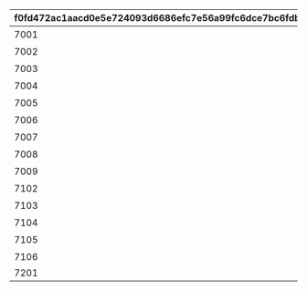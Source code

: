 |f0fd472ac1aacd0e5e724093d6686efc7e56a99fc6dce7bc6fdb9eea1494a508|cd734a349d36d15ed53fc4b5c2895689f89f45570b7c62fee9b51eb29960d266|916de1b2dac7f6edcde9105923e607896c25b62644b8bc5da02c8b9c94b568b8|22f3b7521393c2da93e05a31b3d61999f52ce612f68a639e93471243be0c16cc|30227ee8888fbcbe20147c082009a674034b2245533ee1df8ef5343820677cce|8e6ece917b25cf25c3447f6987005a76a36c1aac8ed77eac0a743497d7d8029d|64fe196ad0b2278fce2ff215fc16a687cb84d1b86511540584286dfcb86e5978|1b6e853a7742e76e5a53ffdb38a858d53a85adfc4abab876cd5eef60fa373a82|35959cb7993778f5f65ff5c5d65c85d6c574c1b5700dbd6d56868a3e1e7029e2|cce513f5319f5c5465d68d3f5ec44701488b73215e9ce86adedfcadc9cd6ff3d|
| --- | --- | --- | --- | --- | --- | --- | --- | --- | --- |
|7001|10062|0|0|0|0|0|ウヅキとリンのメモリー|1|10062103|
|7002|10062|0|0|0|0|0|ニュージェネレーションズのメモリー|2|10062107|
|7003|10062|0|0|0|0|0|ウヅキとミオのメモリー|4|10062107|
|7004|10062|0|0|0|0|0|美食殿のメモリー|6|10062111|
|7005|10062|0|0|0|0|0|リンとミオのメモリー|7|10062111|
|7006|10062|0|0|0|0|0|ニュージェネレーションズのメモリー|8|10062111|
|7007|10062|0|0|0|0|0|ニュージェネレーションズと美食殿のメモリー|9|10062115|
|7008|10062|0|0|0|0|0|美食殿のメモリー|10|10062115|
|7009|10063|0|0|0|0|0|ニュージェネレーションズと美食殿のメモリー|14|10063111|
|7102|10062|0|0|0|0|0|ニュージェネレーションズのメモリー|3|10062107|
|7103|10062|0|0|0|0|0|美食殿のメモリー|5|10062107|
|7104|10062|0|0|0|0|0|ニュージェネレーションズと美食殿のメモリー|11|10062115|
|7105|10063|0|0|0|0|0|ニュージェネレーションズと美食殿のメモリー|12|10063111|
|7106|10063|0|0|0|0|0|ニュージェネレーションズと美食殿のメモリー|13|10063111|
|7201|10062|7|2405|1|0|1||15|10062103|